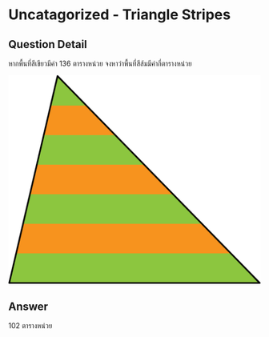 # Uncatagorized - Triangle Stripes
## Question Detail
หากพื้นที่สีเขียวมีค่า 136 ตารางหน่วย
จงหาว่าพื้นที่สีส้มมีค่ากี่ตารางหน่วย

![](assets/triangle_stripes.png)

## Answer
102 ตารางหน่วย

